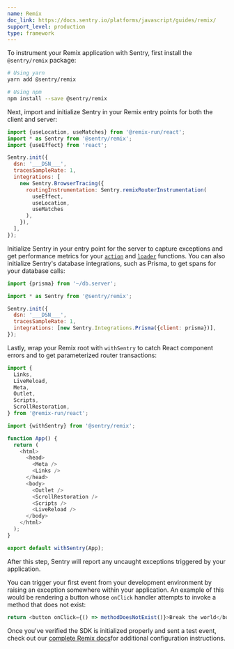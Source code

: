 ```yaml
---
name: Remix
doc_link: https://docs.sentry.io/platforms/javascript/guides/remix/
support_level: production
type: framework
---
```


To instrument your Remix application with Sentry, first install the `@sentry/remix` package:

```bash
# Using yarn
yarn add @sentry/remix

# Using npm
npm install --save @sentry/remix
```

Next, import and initialize Sentry in your Remix entry points for both the client and server:

```javascript
import {useLocation, useMatches} from '@remix-run/react';
import * as Sentry from '@sentry/remix';
import {useEffect} from 'react';

Sentry.init({
  dsn: '___DSN___',
  tracesSampleRate: 1,
  integrations: [
    new Sentry.BrowserTracing({
      routingInstrumentation: Sentry.remixRouterInstrumentation(
        useEffect,
        useLocation,
        useMatches
      ),
    }),
  ],
});
```

Initialize Sentry in your entry point for the server to capture exceptions and get performance metrics for your [`action`](https://remix.run/docs/en/v1/api/conventions#action) and [`loader`](https://remix.run/docs/en/v1/api/conventions#loader) functions. You can also initialize Sentry's database integrations, such as Prisma, to get spans for your database calls:

```javascript
import {prisma} from '~/db.server';

import * as Sentry from '@sentry/remix';

Sentry.init({
  dsn: '___DSN___',
  tracesSampleRate: 1,
  integrations: [new Sentry.Integrations.Prisma({client: prisma})],
});
```

Lastly, wrap your Remix root with `withSentry` to catch React component errors and to get parameterized router transactions:

```javascript
import {
  Links,
  LiveReload,
  Meta,
  Outlet,
  Scripts,
  ScrollRestoration,
} from '@remix-run/react';

import {withSentry} from '@sentry/remix';

function App() {
  return (
    <html>
      <head>
        <Meta />
        <Links />
      </head>
      <body>
        <Outlet />
        <ScrollRestoration />
        <Scripts />
        <LiveReload />
      </body>
    </html>
  );
}

export default withSentry(App);
```

After this step, Sentry will report any uncaught exceptions triggered by your application.

You can trigger your first event from your development environment by raising an exception somewhere within your application. An example of this would be rendering a button whose `onClick` handler attempts to invoke a method that does not exist:

```javascript
return <button onClick={() => methodDoesNotExist()}>Break the world</button>;
```

Once you've verified the SDK is initialized properly and sent a test event, check out our [complete Remix docs](https://docs.sentry.io/platforms/javascript/guides/remix/)for additional configuration instructions.
